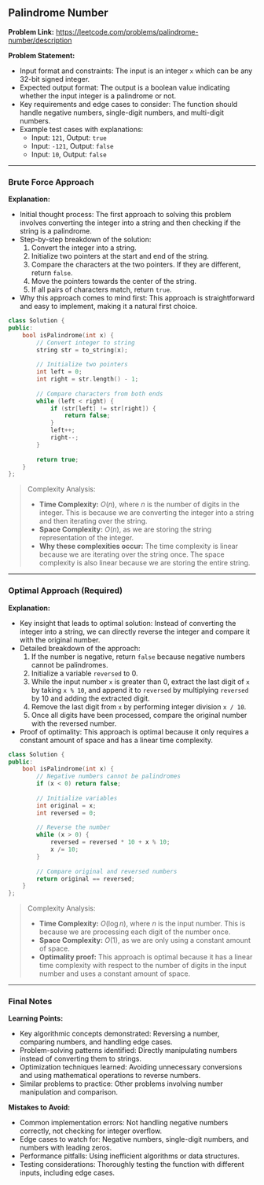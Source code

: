 ## Palindrome Number

**Problem Link:** https://leetcode.com/problems/palindrome-number/description

**Problem Statement:**
- Input format and constraints: The input is an integer `x` which can be any 32-bit signed integer.
- Expected output format: The output is a boolean value indicating whether the input integer is a palindrome or not.
- Key requirements and edge cases to consider: The function should handle negative numbers, single-digit numbers, and multi-digit numbers.
- Example test cases with explanations:
  - Input: `121`, Output: `true`
  - Input: `-121`, Output: `false`
  - Input: `10`, Output: `false`

---

### Brute Force Approach

**Explanation:**
- Initial thought process: The first approach to solving this problem involves converting the integer into a string and then checking if the string is a palindrome.
- Step-by-step breakdown of the solution:
  1. Convert the integer into a string.
  2. Initialize two pointers at the start and end of the string.
  3. Compare the characters at the two pointers. If they are different, return `false`.
  4. Move the pointers towards the center of the string.
  5. If all pairs of characters match, return `true`.
- Why this approach comes to mind first: This approach is straightforward and easy to implement, making it a natural first choice.

```cpp
class Solution {
public:
    bool isPalindrome(int x) {
        // Convert integer to string
        string str = to_string(x);
        
        // Initialize two pointers
        int left = 0;
        int right = str.length() - 1;
        
        // Compare characters from both ends
        while (left < right) {
            if (str[left] != str[right]) {
                return false;
            }
            left++;
            right--;
        }
        
        return true;
    }
};
```

> Complexity Analysis:
> - **Time Complexity:** $O(n)$, where $n$ is the number of digits in the integer. This is because we are converting the integer into a string and then iterating over the string.
> - **Space Complexity:** $O(n)$, as we are storing the string representation of the integer.
> - **Why these complexities occur:** The time complexity is linear because we are iterating over the string once. The space complexity is also linear because we are storing the entire string.

---

### Optimal Approach (Required)

**Explanation:**
- Key insight that leads to optimal solution: Instead of converting the integer into a string, we can directly reverse the integer and compare it with the original number.
- Detailed breakdown of the approach:
  1. If the number is negative, return `false` because negative numbers cannot be palindromes.
  2. Initialize a variable `reversed` to 0.
  3. While the input number `x` is greater than 0, extract the last digit of `x` by taking `x % 10`, and append it to `reversed` by multiplying `reversed` by 10 and adding the extracted digit.
  4. Remove the last digit from `x` by performing integer division `x / 10`.
  5. Once all digits have been processed, compare the original number with the reversed number.
- Proof of optimality: This approach is optimal because it only requires a constant amount of space and has a linear time complexity.

```cpp
class Solution {
public:
    bool isPalindrome(int x) {
        // Negative numbers cannot be palindromes
        if (x < 0) return false;
        
        // Initialize variables
        int original = x;
        int reversed = 0;
        
        // Reverse the number
        while (x > 0) {
            reversed = reversed * 10 + x % 10;
            x /= 10;
        }
        
        // Compare original and reversed numbers
        return original == reversed;
    }
};
```

> Complexity Analysis:
> - **Time Complexity:** $O(\log n)$, where $n$ is the input number. This is because we are processing each digit of the number once.
> - **Space Complexity:** $O(1)$, as we are only using a constant amount of space.
> - **Optimality proof:** This approach is optimal because it has a linear time complexity with respect to the number of digits in the input number and uses a constant amount of space.

---

### Final Notes

**Learning Points:**
- Key algorithmic concepts demonstrated: Reversing a number, comparing numbers, and handling edge cases.
- Problem-solving patterns identified: Directly manipulating numbers instead of converting them to strings.
- Optimization techniques learned: Avoiding unnecessary conversions and using mathematical operations to reverse numbers.
- Similar problems to practice: Other problems involving number manipulation and comparison.

**Mistakes to Avoid:**
- Common implementation errors: Not handling negative numbers correctly, not checking for integer overflow.
- Edge cases to watch for: Negative numbers, single-digit numbers, and numbers with leading zeros.
- Performance pitfalls: Using inefficient algorithms or data structures.
- Testing considerations: Thoroughly testing the function with different inputs, including edge cases.